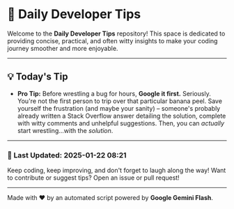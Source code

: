 
# 🌟 Daily Developer Tips

Welcome to the **Daily Developer Tips** repository! This space is dedicated to providing concise, practical, and often witty insights to make your coding journey smoother and more enjoyable.

---

## 💡 Today's Tip

- **Pro Tip:**  Before wrestling a bug for hours,  **Google it first.**  Seriously.  You're not the first person to trip over that particular banana peel.  Save yourself the frustration (and maybe your sanity) – someone's probably already written a Stack Overflow answer detailing the solution, complete with witty comments and unhelpful suggestions.  Then, you can *actually* start wrestling...with the *solution*.

---

### 📅 Last Updated: 2025-01-22 08:21

Keep coding, keep improving, and don't forget to laugh along the way! Want to contribute or suggest tips? Open an issue or pull request!

---

Made with ❤️ by an automated script powered by **Google Gemini Flash**.
